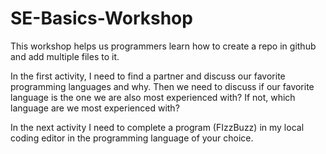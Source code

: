 # SE-Basics-Workshop
This workshop helps us programmers learn how to create a repo in github and add multiple files to it.

In the first activity, I need to find a partner and discuss our favorite programming languages and why. 
Then we need to discuss if our favorite language is the one we are also most experienced with? If not, which language are we most experienced with?

In the next activity I need to complete a program (FIzzBuzz) in my local coding editor in the programming language of your choice.
